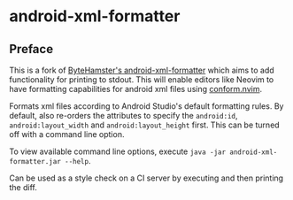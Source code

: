 # android-xml-formatter

## Preface
This is a fork of [ByteHamster's android-xml-formatter](https://github.com/ByteHamster/android-xml-formatter) which aims to add functionality for printing to stdout. This will enable editors like Neovim to have formatting capabilities for android xml files using [conform.nvim](https://github.com/stevearc/conform.nvim). 

Formats xml files according to Android Studio's default formatting rules. By default, also re-orders the attributes to specify the `android:id`, `android:layout_width` and `android:layout_height` first. This can be turned off with a command line option.

To view available command line options, execute `java -jar android-xml-formatter.jar --help`.

Can be used as a style check on a CI server by executing and then printing the diff.
